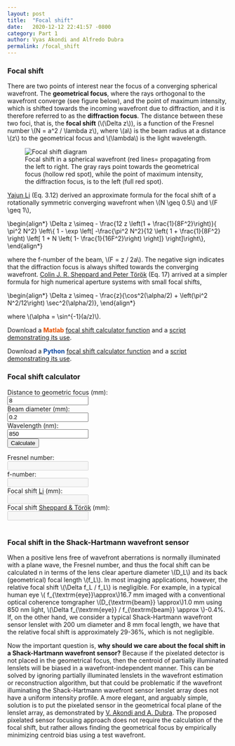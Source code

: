 ```yaml
---
layout: post
title:  "Focal shift"
date:   2020-12-12 22:41:57 -0800
category: Part 1
author: Vyas Akondi and Alfredo Dubra
permalink: /focal_shift
---
```

<!--
HINT TO SELF: <a href="#Focal_shift_calculator2">other calculator</a>

Emily, is this how you add multiple authors to a page (see file header)

Emily, other than adding the new file to the toc file, I see that the contributors pages do not update. Do I need to do something about it or is it because I entered more than one author? This will be a common thing.

Emily, if We already say here in the header that "category" is Part 1, do we still have to add it to the toc file? Can we do one or the other for the sake of simplicity and code integrity?

TODO: Emily, how do I insert the symbol for bibliographic references at external sites?
      Two of those needed below.

TODO: ask Emily how to add warning if outside the approximation valid range

TODO: how do we number equations automatically?

TODO: Emily how do I highlight hyperlinks to download code? I guess I keep coming back
      to the fact that the current color scheme makes it a bit hard to see what is a
      hyperlink. Should we change it?   
-->

<h3 id="Focal_shift_definition">Focal shift</h3>

<p>There are two points of interest near the focus of a converging spherical wavefront. The <b>geometrical focus</b>, where the rays orthogonal to the wavefront converge (see figure below), and the point of maximum intensity, which is shifted towards the incoming wavefront due to diffraction, and it is therefore referred to as the <b>diffraction focus</b>. The distance between these two foci, that is, the <b>focal shift</b> (\(\Delta z\)), is a function of the Fresnel number \(N = a^2 / \lambda z\), where \(a\) is the beam radius at a distance \(z\) to the geometrical focus and \(\lambda\) is the light wavelength.
</p>

<figure>
    <img src="{{ site.baseurl }}/assets/img/Figure - focal shift cartoon.png" alt="Focal shift diagram" class="img-fluid mx-auto" style="max-width:55%;">
    <figcaption class="figure-caption text-center text-justify">Focal shift in a spherical wavefront (red lines= propagating from the left to right. The gray rays point towards the geometrical focus (hollow red spot), while the point of maximum intensity, the diffraction focus, is to the left (full red spot).</figcaption>
</figure> 

<p><a href="https://doi.org/10.1364/JOSA.72.000770" target="_blank">Yajun Li</a> (Eq. 3.12) derived an approximate formula for the focal shift of a rotationally symmetric converging wavefront when \(N \geq 0.5\) and \(F \geq 1\), 
</p>
<div>
    \begin{align*}
    \Delta z \simeq - \frac{12 z \left(1 + \frac{1}{8F^2}\right)}{ \pi^2 N^2} \left\{  1 - \exp  \left[
        -\frac{\pi^2 N^2}{12 \left( 1 + \frac{1}{8F^2} \right) \left[ 1 + N \left( 1- \frac{1}{16F^2}\right) \right]}                
            \right]\right\},
    \end{align*}
</div>
<p>where the f-number of the beam, \(F = z / 2a\). The negative sign indicates that the diffraction focus is always shifted towards the converging wavefront. <a href="https://doi.org/10.1364/JOSAA.20.002156" target="_blank">Colin J. R. Sheppard and Peter Török</a> (Eq. 17) arrived at a simpler formula for high numerical aperture systems with small focal shifts,
</p>
<div>
    \begin{align*}
    \Delta z \simeq - \frac{z}{\cos^2(\alpha/2) + \left(\pi^2 N^2/12\right) \sec^2(\alpha/2)},
    \end{align*}
</div>
<p>where \(\alpha = \sin^{-1}(a/z)\).
</p>
<p>
Download a <b style="color:#e65100">Matlab</b> <a href="{{ site.baseurl }}/assets/code_matlab/fn_focal_shift_calculator.m">focal shift calculator function</a> and a <a href="{{ site.baseurl }}/assets/code_matlab/test_fn_focal_shift_calculator_01.m">script demonstrating its use</a>.

Download a <b style="color:#0d47a1">Python</b> <a href="{{ site.baseurl }}/assets/code_python/fn_focal_shift_calculator.m">focal shift calculator function</a> and a <a href="{{ site.baseurl }}/assets/code_python/test_fn_focal_shift_calculator_01.m">script demonstrating its use</a>.
 </p>


<h3 id="Focal_shift_calculator">Focal shift calculator</h3>

<div class="row mt-3">
    <div class="col-lg-6">
        <form id="form_focal_shift_calculator">
            <div class="row mb-3">
                <div class="col-lg-8">
                    <label class="col-form-label">Distance to geometric focus (mm):</label>
                </div>
                <div class="col-lg-4 ">
                    <input name="distance_to_geometric_focus_mm" class="form-control text-right" value = "8">
                </div>
            </div>
            <div class="row mb-3">
                <div class="col-lg-8 ">
                    <label class="col-form-label">Beam diameter (mm):</label>
                </div>
                <div class="col-lg-4 ">
                    <input name="beam_diameter_mm" class="form-control text-right" value = "0.2">
                </div>
            </div>
            <div class="row mb-3">
                <div class="col-lg-8">
                    <label class="col-form-label">Wavelength (nm):</label>
                </div>
                <div class="col-lg-4">
                    <input name="wavelength_nm" class="form-control text-right" value = "850">
                </div>
            </div>
            <div class="row">
                <div class="col-lg-12">
                    <button type="submit" class="btn btn-primary">Calculate</button>
                </div>
            </div>
        </form>
    </div>
    <div class="col-lg-6">
        <div class="row mb-3">
            <div class="col-8">
                <label class="col-form-label">Fresnel number:</label>
            </div>
            <div class="col-4">
                <input readonly disabled class="form-control text-right" id="Fresnel_number"/>
            </div>
        </div>
        <div class="row mb-3">
            <div class="col-8">
                <label class="col-form-label">f-number:</label>
            </div>
            <div class="col-4">
                <input readonly disabled class="form-control text-right" id="F_number"/>
            </div>
        </div>
        <div class="row mb-3">
            <div class="col-8">
                <label class="col-form-label">
                Focal shift <a href="https://doi.org/10.1364/JOSA.72.000770" target="_blank">Li</a>  (mm):</label>
            </div>
            <div class="col-4">
                <input readonly disabled class="form-control text-right" id="Focal_shift_Li" />
            </div>
        </div>
        <div class="row mb-3">
            <div class="col-8">
                <label class="col-form-label">
                Focal shift <a href="https://doi.org/10.1364/JOSAA.20.002156" target="_blank">Sheppard & Török</a> (mm):</label>
            </div>
            <div class="col-4">
                <input readonly disabled class="form-control text-right" id="Focal_shift_Sheppard_n_Torok" />
            </div>
        </div>
    </div>    
</div>


<br>
<h3 id="Focal_shift_in_SHWS_lenslets">Focal shift in the Shack-Hartmann wavefront sensor</h3>

<p>
When a positive lens free of wavefront aberrations is normally illuminated with a plane wave, the Fresnel number, and thus the focal shift can be calculated n in terms of the lens clear aperture diameter \(D_L\) and its back (geometrical) focal length \(f_L\). In most imaging applications, however, the relative focal shift \(\Delta f_L / f_L\) is negligible. For example, in a typical human eye \( f_{\textrm{eye}}\approx\)16.7 mm imaged with a conventional optical coherence tomgrapher \(D_{\textrm{beam}} \approx\)1.0 mm using 850 nm light, \(\Delta f_{\textrm{eye}} / f_{\textrm{beam}} \approx \)-0.4%. If, on the other hand, we consider a typical Shack-Hartmann wavefront sensor lenslet with 200 um diameter and 8 mm focal length, we have that the relative focal shift is approximately 29-36%, which is not negligible.
</p>
<p>
Now the important question is, <b>why should we care about the focal shift in a Shack-Hartmann wavefront sensor?</b> Because if the pixelated detector is not placed in the geometrical focus, then the centroid of partially illuminated lenslets will be biased in a wavefront-independent manner. This can be solved by ignoring partially illuminated lenslets in the wavefront estimation or reconstruction algorithm, but that could be problematic if the wavefront illuminating the Shack-Hartmann wavefront sensor lenslet array does not have a uniform intensity profile. A more elegant, and arguably simple, solution is to put the pixelated sensor in the geometrical focal plane of the lenslet array, as demonstrated by <a href="https://doi.org/10.1364/OL.44.004151" target="_blank">V. Akondi and A. Dubra</a>. The proposed pixelated sensor focusing approach does not require the calculation of the focal shift, but rather allows finding the geometrical focus by empirically minimizing centroid bias using a test wavefront.
</p>


<script src="https://unpkg.com/mathjs@8.1.0/lib/browser/math.js"></script>
<script src="https://cdnjs.cloudflare.com/ajax/libs/Chart.js/2.9.4/Chart.bundle.min.js" integrity="sha512-SuxO9djzjML6b9w9/I07IWnLnQhgyYVSpHZx0JV97kGBfTIsUYlWflyuW4ypnvhBrslz1yJ3R+S14fdCWmSmSA==" crossorigin="anonymous"></script>
<script src="{{ '/assets/js/calculators.js' | relative_url }}"></script>